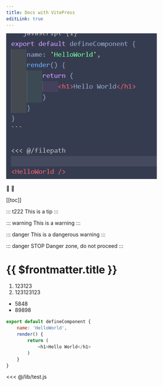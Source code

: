 ```yaml
---
title: Docs with VitePress
editLink: true
---
```


![An image](./lib/a1.png)

:tada: :100:

[[toc]]

::: t222
This is a tip
:::

::: warning
This is a warning
:::

::: danger
This is a dangerous warning
:::

::: danger STOP
Danger zone, do not proceed
:::

# {{ $frontmatter.title }}

1. 123123
2. 123123123

- 5848
- 89898

<script setup>
import HelloWorld from './components/HelloWorld.vue'
</script>

```javascript {1}
export default defineComponent {
    name: 'HelloWorld',
    render() {
        return (
            <h1>Hello World</h1>
        )
    }
}
```

<<< @/lib/test.js

<HelloWorld />